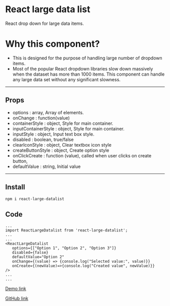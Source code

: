 # React large data list
 React drop down for large data items. 

# Why this component?
 * This is designed for the purpose of handling large number of dropdown items. 
 * Most of the popular React dropdown libraries slow down massively when the dataset has more than 1000 items. This component can handle any large data set without any significant slowness.

----
## Props
 * options : array, Array of elements.
 * onChange : function(value)
 * containerStyle : object, Style for main container. 
 * inputContainerStyle : object, Style for main container. 
 * inputStyle : object,  Input text box style.
 * disabled : boolean, true/false
 * clearIconStyle : object, Clear textbox icon style
 * createButtonStyle : object, Create option style
 * onClickCreate : function (value), called when user clicks on create button,  
 * defaultValue : string, Initial value

----
## Install
    npm i react-large-datalist

## Code

    ...
    import ReactLargeDatalist from 'react-large-datalist';
    ...
    ...
    <ReactLargeDatalist
       options={["Option 1", "Option 2", "Option 3"]}
       disabled={false}
       defaultValue="Option 2"
       onChange={(value) => {console.log("Selected value:", value)}}
       onCreate={(newValue)=>{console.log("Created value", newValue)}}
    />
    ...
    ...


[Demo link](https://taskmonk.github.io/react-large-datalist)

[GitHub link](https://github.com/taskmonk/react-large-datalist)

